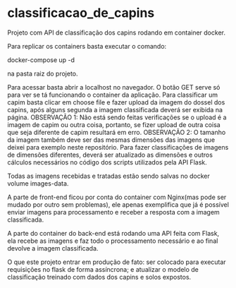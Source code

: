 # classificacao_de_capins
Projeto com API de classificação dos capins rodando em container docker. 

Para replicar os containers basta executar o comando:

docker-compose up -d 

na pasta raiz do projeto.

Para acessar basta abrir a localhost no navegador.
O botão GET serve só para ver se tá funcionando o container da aplicação.
Para classificar um capim basta clicar em choose file e fazer upload da imagem do dossel dos capins, após alguns segunda a imagem classificada deverá ser exibida na página.
OBSERVAÇÃO 1: Não está sendo feitas verificações se o upload é a imagem de capim ou outra coisa, portanto, se fizer upload de outra coisa que seja diferente de capim resultará em erro.
OBSERVAÇÃO 2: O tamanho da imagem também deve ser das mesmas dimensões das imagens que deixei para exemplo neste repositório. Para fazer classificações de imagens de dimensões diferentes, deverá ser atualizado as dimensões e outros cálculos necessários no código dos scripts utilizados pela API Flask.

Todas as imagens recebidas e tratadas estão sendo salvas no docker volume images-data.

A parte de front-end ficou por conta do container com Nginx(mas pode ser mudado por outro sem problemas), ele apenas exemplifica que já é possível enviar imagens para processamento e receber a resposta com a imagem classificada.

A parte do container do back-end está rodando uma API feita com Flask, ela recebe as imagens e faz todo o processamento necessário e ao final devolve a imagem classificada. 

O que este projeto entrar em produção de fato:
  ser colocado para executar requisições no flask de forma assíncrona; e
  atualizar o modelo de classificação treinado com dados dos capins e solos expostos.
